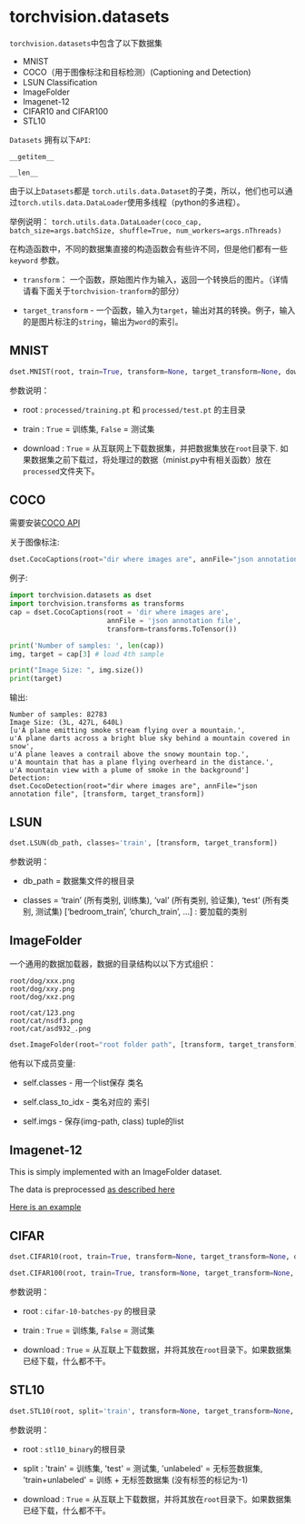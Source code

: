 # torchvision.datasets
`torchvision.datasets`中包含了以下数据集

- MNIST
- COCO（用于图像标注和目标检测）(Captioning and Detection)
- LSUN Classification
- ImageFolder
- Imagenet-12
- CIFAR10 and CIFAR100
- STL10

`Datasets` 拥有以下`API`:

`__getitem__`

`__len__`

由于以上`Datasets`都是 `torch.utils.data.Dataset`的子类，所以，他们也可以通过`torch.utils.data.DataLoader`使用多线程（python的多进程）。

举例说明：
`torch.utils.data.DataLoader(coco_cap, batch_size=args.batchSize, shuffle=True, num_workers=args.nThreads)`

在构造函数中，不同的数据集直接的构造函数会有些许不同，但是他们都有一些 `keyword` 参数。


- `transform`： 一个函数，原始图片作为输入，返回一个转换后的图片。（详情请看下面关于`torchvision-tranform`的部分）

- `target_transform` - 一个函数，输入为`target`，输出对其的转换。例子，输入的是图片标注的`string`，输出为`word`的索引。

## MNIST
```python
dset.MNIST(root, train=True, transform=None, target_transform=None, download=False)
```
参数说明：

- root : `processed/training.pt` 和 `processed/test.pt` 的主目录

- train : `True` = 训练集, `False` = 测试集

- download : `True` = 从互联网上下载数据集，并把数据集放在`root`目录下. 如果数据集之前下载过，将处理过的数据（minist.py中有相关函数）放在`processed`文件夹下。

## COCO
需要安装[COCO API](https://github.com/pdollar/coco/tree/master/PythonAPI)

关于图像标注:
```python
dset.CocoCaptions(root="dir where images are", annFile="json annotation file", [transform, target_transform])
```
例子:

```python
import torchvision.datasets as dset
import torchvision.transforms as transforms
cap = dset.CocoCaptions(root = 'dir where images are',
                        annFile = 'json annotation file',
                        transform=transforms.ToTensor())

print('Number of samples: ', len(cap))
img, target = cap[3] # load 4th sample

print("Image Size: ", img.size())
print(target)
```
输出:
```
Number of samples: 82783
Image Size: (3L, 427L, 640L)
[u'A plane emitting smoke stream flying over a mountain.',
u'A plane darts across a bright blue sky behind a mountain covered in snow',
u'A plane leaves a contrail above the snowy mountain top.',
u'A mountain that has a plane flying overheard in the distance.',
u'A mountain view with a plume of smoke in the background']
Detection:
dset.CocoDetection(root="dir where images are", annFile="json annotation file", [transform, target_transform])
```
## LSUN
```python
dset.LSUN(db_path, classes='train', [transform, target_transform])
```
参数说明：

- db_path = 数据集文件的根目录

- classes = ‘train’ (所有类别, 训练集), ‘val’ (所有类别, 验证集), ‘test’ (所有类别, 测试集)
[‘bedroom\_train’, ‘church\_train’, …] : 要加载的类别

## ImageFolder
一个通用的数据加载器，数据的目录结构以以下方式组织：
```
root/dog/xxx.png
root/dog/xxy.png
root/dog/xxz.png

root/cat/123.png
root/cat/nsdf3.png
root/cat/asd932_.png
```
```python
dset.ImageFolder(root="root folder path", [transform, target_transform])
```
他有以下成员变量:

- self.classes - 用一个list保存 类名

- self.class_to_idx - 类名对应的 索引

- self.imgs - 保存(img-path, class) tuple的list

## Imagenet-12
This is simply implemented with an ImageFolder dataset.

The data is preprocessed [as described here](https://github.com/facebook/fb.resnet.torch/blob/master/INSTALL.md#download-the-imagenet-dataset)

[Here is an example](https://github.com/pytorch/examples/blob/27e2a46c1d1505324032b1d94fc6ce24d5b67e97/imagenet/main.py#L48-L62)

## CIFAR
```python
dset.CIFAR10(root, train=True, transform=None, target_transform=None, download=False)

dset.CIFAR100(root, train=True, transform=None, target_transform=None, download=False)
```
参数说明：

- root : `cifar-10-batches-py` 的根目录

- train : `True` = 训练集, `False` = 测试集

- download : `True` = 从互联上下载数据，并将其放在`root`目录下。如果数据集已经下载，什么都不干。

## STL10
```python
dset.STL10(root, split='train', transform=None, target_transform=None, download=False)
```
参数说明：

- root : `stl10_binary`的根目录

- split : 'train' = 训练集, 'test' = 测试集, 'unlabeled' = 无标签数据集, 'train+unlabeled' = 训练 + 无标签数据集 (没有标签的标记为-1)

- download : `True` = 从互联上下载数据，并将其放在`root`目录下。如果数据集已经下载，什么都不干。
